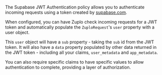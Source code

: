 The Supabase JWT Authentication policy allows you to authenticate incoming
requests using a token created by [supabase.com](supabase.com).

When configured, you can have Zuplo check incoming requests for a JWT token and automatically populate the `ZuploRequest`'s `user` property with a user object.

This `user` object will have a `sub` property - taking the `sub` id from the JWT token. It will also have a `data` property populated by other data returned in the JWT token - including all your claims, `user_metadata` and `app_metadata`.

You can also require specific claims to have specific values to allow authentication to complete, providing a layer of authorization.

